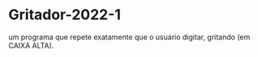 # Gritador-2022-1
um programa que repete exatamente que o usuário digitar, gritando (em CAIXA ALTA).
